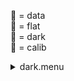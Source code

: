 &#x1F4D7;  = data  
&#x1F4D8;  = flat  
&#x1F4D9;  = dark  
&#x1F4D5;  = calib<details><summary>dark.menu</summary><blockquote><pre><details><summary>dark.cbk</summary><blockquote><pre><details><summary>setupDark.rcp</summary><blockquote><pre>shut	in

Integration:0.00 minutes.  Hardware:0.00 minutes. total:0.00 minutes  </pre></blockquote></details><details><summary>&#x1F4D9; dark_01wave_1beam_1sums_16rep_BOTH.rcp</summary><blockquote><pre>&#x1F4D9; data	rcam	both	656.28	1
&#x1F4D9; data	rcam	both	656.28	1
&#x1F4D9; data	rcam	both	656.28	1
&#x1F4D9; data	rcam	both	656.28	1
&#x1F4D9; data	rcam	both	656.28	1
&#x1F4D9; data	rcam	both	656.28	1
&#x1F4D9; data	rcam	both	656.28	1
&#x1F4D9; data	rcam	both	656.28	1
&#x1F4D9; data	rcam	both	656.28	1
&#x1F4D9; data	rcam	both	656.28	1
&#x1F4D9; data	rcam	both	656.28	1
&#x1F4D9; data	rcam	both	656.28	1
&#x1F4D9; data	rcam	both	656.28	1
&#x1F4D9; data	rcam	both	656.28	1
&#x1F4D9; data	rcam	both	656.28	1
&#x1F4D9; data	rcam	both	656.28	1

Integration:0.18 minutes.  Hardware:0.00 minutes. total:0.18 minutes  </pre></blockquote></details><details><summary>&#x1F4D9; dark_01wave_1beam_16sums_1rep_BOTH.rcp</summary><blockquote><pre>&#x1F4D9; data	rcam	both	656.28	16

Integration:0.10 minutes.  Hardware:0.00 minutes. total:0.10 minutes  </pre></blockquote></details>
Integration:0.28 minutes.  Hardware:0.00 minutes. total:0.28 minutes  </pre></blockquote></details></pre></blockquote></details>